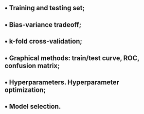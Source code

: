 • Training and testing set;
----------------------------------------------------------------------
• Bias-variance tradeoff;
----------------------------------------------------------------------
• k-fold cross-validation;
------------------------------------------------------------------------
• Graphical methods: train/test curve, ROC, confusion matrix;
-----------------------------------------------------------------------
• Hyperparameters. Hyperparameter optimization;
-----------------------------------------------------------------------
• Model selection.
-----------------------------------------------------------------------

